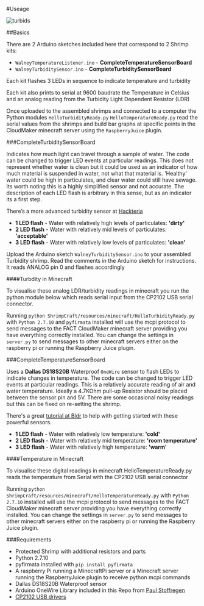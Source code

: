 #Useage

![turbids](https://cloud.githubusercontent.com/assets/128456/11256612/c9be04be-8e44-11e5-80ba-bb4769f943f6.png)

##Basics

There are 2 Arduino sketches included here that correspond to 2 Shrimp kits:

 * `WalneyTemperatureListener.ino` - **CompleteTemperatureSensorBoard**
 * `WalneyTurbiditySensor.ino` - **CompleteTurbiditySensorBoard**

Each kit flashes 3 LEDs in sequence to indicate temperature and turbidity

Each kit also prints to serial at 9600 baudrate the Temperature in Celsius and an analog reading from the Turbidity Light Dependent Resistor (LDR)

Once uploaded to the assembled shrimps and connected to a computer the Python modules `HelloTurbidityReady.py` `HelloTemperatureReady.py` read the serial values from the shrimps and build bar graphs at specific points in the CloudMaker minecraft server using the `RaspberryJuice` plugin.

###CompleteTurbiditySensorBoard

Indicates how much light can travel through a sample of water. The code can be changed to trigger LED events at particular readings. This does not represent whether water is clean but it could be used as an indicator of how much material is suspended in water, not what that material is. 'Healthy' water could be high in particulates, and clear water could still have sewage. Its worth noting this is a highly simplified sensor and not accurate. The description of each LED flash is arbitrary in this sense, but as an indicator its a first step.

There’s a more advanced turbidity sensor at [Hackteria](http://hackteria.org/wiki/index.php/DIY_turbidity_meters) 

 * **1 LED flash** - Water with relatively high levels of particulates: **'dirty'** 
 * **2 LED flash** - Water with relatively mid levels of particulates: **'acceptable'** 
 * **3 LED flash** - Water with relatively low levels of particulates: **'clean'**

Upload the Arduino sketch `WalneyTurbiditySensor.ino` to your assembled Turbidity shrimp. Read the comments in the Arduino sketch for instructions. It reads ANALOG pin 0 and flashes accordingly

####Turbdity in Minecraft

To visualise these analog LDR/turbidity readings in minecraft you run the python module below which reads serial input from the CP2102 USB serial connector. 

Running `python ShrimpCraft/resources/minecraft/HelloTurbidityReady.py` with `Python 2.7.10` and `pyfirmata` installed will use the mcpi protocol to send messages to the FACT CloudMaker minecraft server providing you have everything correctly installed. You can change the settings in `server.py` to send messages to other minecraft servers either on the raspberry pi or running the Raspberry Juice plugin. 


###CompleteTemperatureSensorBoard

Uses a **Dallas DS18S20B** Waterproof `OneWire` sensor to flash LEDs to indicate changes in temperature. The code can be changed to trigger LED events at particular readings. This is a relatively accurate reading of air and water temperature. Ideally a 4.7KOhm pull-up Resistor should be placed between the sensor pin and 5V. There are some occasional noisy readings but this can be fixed on re-setting the shrimp.

There's a great [tutorial at Bldr](http://bildr.org/2011/07/ds18b20-arduino/) to help with getting started with these powerful sensors.

 * **1 LED flash** - Water with relatively low temperature: **'cold'** 
 * **2 LED flash** - Water with relatively mid temperature: **'room temperature'** 
 * **3 LED flash** - Water with relatively high temperature: **'warm'**

####Temperature in Minecraft

To visualise these digital readings in minecraft HelloTemperatureReady.py reads the temperature from Serial with the CP2102 USB serial connector 

Running `python ShrimpCraft/resources/minecraft/HelloTemperatureReady.py` with `Python 2.7.10` installed will use the mcpi protocol to send messages to the FACT CloudMaker minecraft server providing you have everything correctly installed. You can change the settings in `server.py` to send messages to other minecraft servers either on the raspberry pi or running the Raspberry Juice plugin. 


###Requirements

 * Protected Shrimp with additional resistors and parts
 * Python 2.7.10
 * pyfirmata installed with `pip install pyfirmata`
 * A raspberry Pi running a MinecraftPi server or a Minecraft server running the RaspberryJuice plugin to receive python mcpi commands
 * Dallas DS18S20B Waterproof sensor
 * Arduino OneWire Library included in this Repo from [Paul Stoffregen](http://www.pjrc.com/teensy/td_libs_OneWire.html)
 * [CP2102 USB drivers](http://shrimping.it/drivers/cp2102/) 



